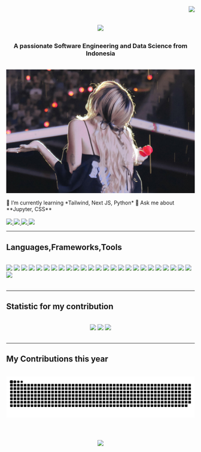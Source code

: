 <img align="right" src="https://visitor-badge.laobi.icu/badge?page_id=swanru" />

<h1 align="center">
    <img src="https://readme-typing-svg.herokuapp.com?font=Lato&weight=500&size=55&pause=1000&color=5C80BC&background=FFFFFF00&center=true&vCenter=true&random=false&width=700&height=100&lines=Welcome+to+my+GitHub;" />
</h1>

<h3 align="center" color="black">A passionate Software Engineering and Data Science from Indonesia</h3>
<br/>
<div align="center">
<img hight="400" width="600" alt="GIF" align="center" src="https://github.com/swanru/swanru/blob/main/Assets/Wallpaper_BS.jpg?raw=true">
</div><br>

<div align="left">
 🌱 I’m currently learning *Tailwind, Next JS, Python*
 💬 Ask me about **Jupyter, CSS**
 </div>
 <br>
<div align="left"> 
  <a href="mailto:selwanriaudyu48@gmail.com">
    <img src="https://img.shields.io/badge/Gmail-333333?logo=gmail&logoColor=white" />
  </a>
  <a href="https://linkedin.com/in/shelwanru" target="_blank">
    <img src="https://img.shields.io/badge/LinkedIn-%230077B5.svg?logo=linkedin&logoColor=white" target="_blank" />
  </a>
    <a href="https://www.facebook.com/selwan.riaudyu/">
        <img src="https://img.shields.io/badge/Facebook-%231877F2.svg?logo=Facebook&logoColor=white"/>
    </a>
    <a href="https://instagram.com/selwanru">
      <img src="https://img.shields.io/badge/Instagram-%23E4405F.svg?logo=Instagram&logoColor=white"/>  
    </a>
</div>
<hr/>
<h2 align="left">Languages,Frameworks,Tools</h2>
<br/>
<div align="left">
    <img src="https://img.shields.io/badge/c++-%2300599C.svg?style=flat&logo=c%2B%2B&logoColor=white"/>
    <img src="https://img.shields.io/badge/css3-%231572B6.svg?style=flat&logo=css3&logoColor=white"/>
    <img src="https://img.shields.io/badge/javascript-%23323330.svg?style=flat&logo=javascript&logoColor=%23F7DF1E"/>
    <img src="https://img.shields.io/badge/java-%23ED8B00.svg?style=flat&logo=openjdk&logoColor=white  " />
    <img src="https://img.shields.io/badge/html5-%23E34F26.svg?style=flat&logo=html5&logoColor=white  " />
    <img src="https://img.shields.io/badge/php-%23777BB4.svg?style=flat&logo=php&logoColor=white " />
    <img src="https://img.shields.io/badge/python-3670A0?style=flat&logo=python&logoColor=ffdd54  " />
    <img src="https://img.shields.io/badge/Anaconda-%2344A833.svg?style=flat&logo=anaconda&logoColor=white  " />
    <img src="https://img.shields.io/badge/mysql-%2300000f.svg?style=flat&logo=mysql&logoColor=white  " />
    <img src="https://img.shields.io/badge/Matplotlib-%23ffffff.svg?style=flat&logo=Matplotlib&logoColor=black  " />
    <img src="https://img.shields.io/badge/Keras-%23D00000.svg?style=flat&logo=Keras&logoColor=white " />
    <img src="https://img.shields.io/badge/numpy-%23013243.svg?style=flat&logo=numpy&logoColor=white  " />
    <img src="https://img.shields.io/badge/pandas-%23150458.svg?style=flat&logo=pandas&logoColor=white " />
    <img src="https://img.shields.io/badge/scikit--learn-%23F7931E.svg?style=flat&logo=scikit-learn&logoColor=white " />
    <img src="https://img.shields.io/badge/SciPy-%230C55A5.svg?style=flat&logo=scipy&logoColor=%white " />
    <img src="https://img.shields.io/badge/TensorFlow-%23FF6F00.svg?style=flat&logo=TensorFlow&logoColor=white " />
    <img src="https://img.shields.io/badge/PyTorch-%23EE4C2C.svg?style=flat&logo=PyTorch&logoColor=white " />
    <img src="https://img.shields.io/badge/Plotly-%233F4F75.svg?style=flat&logo=plotly&logoColor=white " />
    <img src="https://img.shields.io/badge/mlflow-%23d9ead3.svg?style=flat&logo=numpy&logoColor=blue " />
    <img src="https://img.shields.io/badge/Git-fc6d26?style=flat&logo=git&logoColor=white " />
    <img src="https://img.shields.io/badge/Canva-%2300C4CC.svg?style=flat&logo=Canva&logoColor=white " />
    <img src="https://img.shields.io/badge/figma-%23F24E1E.svg?style=flat&logo=figma&logoColor=white " />
    <img src="https://img.shields.io/badge/sqlite-%2307405e.svg?style=flat&logo=sqlite&logoColor=white " />
    <img src="https://img.shields.io/badge/laravel-%23FF2D20.svg?style=flat&logo=laravel&logoColor=white " />
    <img src="https://img.shields.io/badge/bootstrap-%238511FA.svg?style=flat&logo=bootstrap&logoColor=white " />
    <img src="https://img.shields.io/badge/tailwindcss-%2338B2AC.svg?style=flat&logo=tailwind-css&logoColor=white " />
</div>
<br/>
<hr/>
<h2 align="left"> Statistic for my contribution </h2>
<br>
<div align="center">
    <img height=200 src="https://github-readme-stats.vercel.app/api?username=swanru&theme=dark&hide_border=false"/>
    <img height=200 src="https://github-readme-stats.vercel.app/api/top-langs/?username=swanru&theme=dark&hide_border=false&include_all_commits=true&count_private=false&layout=compact"/> 
    <img src="https://github-readme-streak-stats.herokuapp.com/?user=swanru&theme=dark&hide_border=false"/>
</div>
<br/>
<hr/>
<div align="left">
  <h2> My Contributions this year</h2>
  <br>
  <img alt="snake eating my contributions" src="https://github.com/swanru/swanru/blob/output/github-contribution-grid-snake.svg" />
  <br/><br/><br/>
</div>
<h3 align="center">
    <img src="https://readme-typing-svg.herokuapp.com/?font=Righteous&size=25&center=true&vCenter=true&color=black&width=500&height=70&duration=4000&lines=Thanks+for+visiting!;+Shoot+me+a+message+on+Linkedin!;">
</h3>
